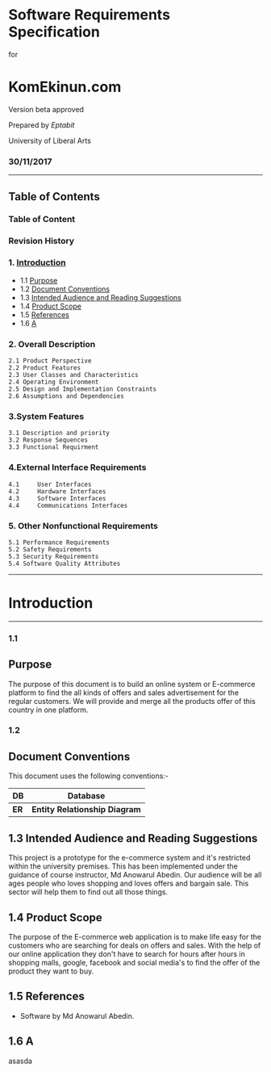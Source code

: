 


# Software Requirements Specification

for

# KomEkinun.com

Version beta approved

Prepared by *Eptabit*

University of Liberal Arts

### 30/11/2017



***

## Table of Contents
### Table of Content
### Revision History
### 1.	[Introduction](#introduction)
 - 1.1	[Purpose](#purpose)
 - 1.2	[Document Conventions](#documentconventions)
 - 1.3	[Intended Audience and Reading Suggestions](#intendedaudienceandreadingsuggestions)
 - 1.4	[Product Scope](#productscope)
 - 1.5	[References](#references)
 - 1.6	[A](#a)
### 2.	Overall Description
	2.1	Product Perspective
	2.2	Product Features
	2.3	User Classes and Characteristics
	2.4	Operating Environment
	2.5	Design and Implementation Constraints
	2.6	Assumptions and Dependencies
### 3.System Features
	3.1	Description and priority
	3.2	Response Sequences
	3.3	Functional Requirment



### 4.External Interface Requirements
	4.1     User Interfaces
	4.2     Hardware Interfaces
 	4.3     Software Interfaces
 	4.4     Communications Interfaces 
 

### 5. Other Nonfunctional Requirements

	5.1	Performance Requirements
	5.2	Safety Requirements
	5.3	Security Requirements
	5.4	Software Quality Attributes
	
	


_____
# Introduction
_____
### 1.1
## Purpose

The purpose of this document is to build an online system or E-commerce platform to find the all  kinds of offers and sales advertisement for the regular customers. We will provide and merge all the products offer of this country in one platform.

### 1.2
## Document Conventions

This document uses the following conventions:-

DB | Database 
--- | --- |
**ER** | **Entity Relationship Diagram**

## 1.3 Intended Audience and Reading Suggestions

This project is a prototype for the e-commerce system and it's restricted within the university premises. This has been implemented under the guidance of course instructor, Md Anowarul Abedin. Our audience will be all ages people who loves shopping and loves offers and bargain sale. This sector will help them to find out  all those things. 

## 1.4 Product Scope

The purpose of the E-commerce web application is to make life easy for the customers who are searching for deals on offers and sales. With the help of our online application they don't have to search for hours after hours in shopping malls, google, facebook and social media's to find the offer of the product they want to buy. 

## 1.5 References

- Software by Md Anowarul Abedin.

## 1.6 A
asasda















  




